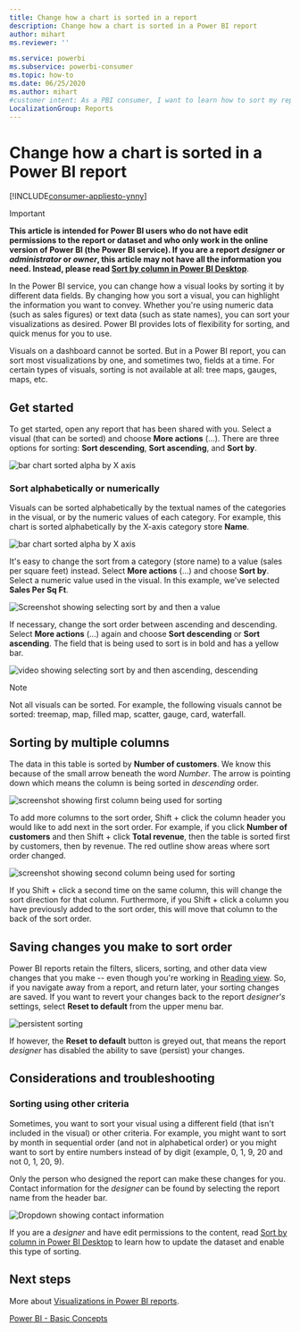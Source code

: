 ```yaml
---
title: Change how a chart is sorted in a report
description: Change how a chart is sorted in a Power BI report
author: mihart
ms.reviewer: ''

ms.service: powerbi
ms.subservice: powerbi-consumer
ms.topic: how-to
ms.date: 06/25/2020
ms.author: mihart
#customer intent: As a PBI consumer, I want to learn how to sort my report visuals so that they look the way I like and are easier to interpret. 
LocalizationGroup: Reports
---
```


# Change how a chart is sorted in a Power BI report

[!INCLUDE[consumer-appliesto-ynny](../includes/consumer-appliesto-ynny.md)]


> [!IMPORTANT]
> **This article is intended for Power BI users who do not have edit permissions to the report or dataset and who only work in the online version of Power BI (the Power BI service). If you are a report *designer* or *administrator* or *owner*, this article may not have all the information you need. Instead, please read [Sort by column in Power BI Desktop](../create-reports/desktop-sort-by-column.md)**.

In the Power BI service, you can change how a visual looks by sorting it by different data fields. By changing how you sort a visual, you can highlight the information you want to convey. Whether you're using numeric data (such as sales figures) or text data (such as state names), you can sort your visualizations as desired. Power BI provides lots of flexibility for sorting, and quick menus for you to use. 

Visuals on a dashboard cannot be sorted. But in a Power BI report, you can sort most visualizations by one, and sometimes two, fields at a time. For certain types of visuals, sorting is not available at all: tree maps, gauges, maps, etc. 

## Get started

To get started, open any report that has been shared with you. Select a visual (that can be sorted) and choose **More actions** (...).  There are three options for sorting: **Sort descending**, **Sort ascending**, and **Sort by**. 
    

![bar chart sorted alpha by X axis](media/end-user-change-sort/power-bi-more-actions.png)

### Sort alphabetically or numerically

Visuals can be sorted alphabetically by the textual names of the categories in the visual, or by the numeric values of each category. For example, this chart is sorted alphabetically by the X-axis category store **Name**.

![bar chart sorted alpha by X axis](media/end-user-change-sort/powerbi-sort-category.png)

It's easy to change the sort from a category (store name) to a value (sales per square feet) instead. Select **More actions** (...) and choose **Sort by**. Select a numeric value used in the visual.  In this example, we've selected **Sales Per Sq Ft**.

![Screenshot showing selecting sort by and then a value](media/end-user-change-sort/power-bi-sort-value.png)

If necessary, change the sort order between ascending and descending.  Select **More actions** (...) again and choose **Sort descending** or **Sort ascending**. The field that is being used to sort is in bold and has a yellow bar.

   ![video showing selecting sort by and then ascending, descending](media/end-user-change-sort/sort.gif)

> [!NOTE]
> Not all visuals can be sorted. For example, the following visuals cannot be sorted: treemap, map, filled map, scatter, gauge, card, waterfall.

## Sorting by multiple columns
The data in this table is sorted by **Number of customers**.  We know this because of the small arrow beneath the word *Number*. The arrow is pointing down which means the column is being sorted in *descending* order.

![screenshot showing first column being used for sorting](media/end-user-change-sort/power-bi-sort-first.png)


To add more columns to the sort order, Shift + click the column header you would like to add next in the sort order. For example, if you click **Number of customers** and then Shift + click **Total revenue**, then the table is sorted first by customers, then by revenue. The red outline show areas where sort order changed.

![screenshot showing second column being used for sorting](media/end-user-change-sort/power-bi-sort-second.png)

If you Shift + click a second time on the same column, this will change the sort direction for that column. Furthermore, if you Shift + click a column you have previously added to the sort order, this will move that column to the back of the sort order.


## Saving changes you make to sort order
Power BI reports retain the filters, slicers, sorting, and other data view changes that you make -- even though you're working in [Reading view](end-user-reading-view.md). So, if you navigate away from a report, and return later, your sorting changes are saved.  If you want to revert your changes back to the report *designer's* settings, select **Reset to default** from the upper menu bar. 

![persistent sorting](media/end-user-change-sort/power-bi-reset.png)

If however, the **Reset to default** button is greyed out, that means the report *designer* has disabled the ability to save (persist) your changes.

<a name="other"></a>
## Considerations and troubleshooting

### Sorting using other criteria
Sometimes, you want to sort your visual using a different field (that isn't included in the visual) or other criteria.  For example, you might want
to sort by month in sequential order (and not in alphabetical order) or you might
want to sort by entire numbers instead of by digit (example, 0, 1, 9, 20 and not 0, 1, 20, 9).  

Only the person who designed the report can make these changes for you. Contact information for the *designer* can be found by selecting the report name from the header bar.

![Dropdown showing contact information](media/end-user-change-sort/power-bi-contact.png)

If you are a *designer* and have edit permissions to the content, read [Sort by column in Power BI Desktop](../create-reports/desktop-sort-by-column.md) to learn how to update the dataset and enable this type of sorting.

## Next steps
More about [Visualizations in Power BI reports](end-user-visualizations.md).

[Power BI - Basic Concepts](end-user-basic-concepts.md)
